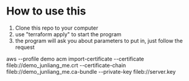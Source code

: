 # How to use this
1. Clone this repo to your computer
2. use "terraform apply" to start the program
3. the program will ask you about parameters to put in, just follow the request


aws --profile demo acm import-certificate --certificate fileb://demo_junliang_me.crt --certificate-chain fileb://demo_junliang_me.ca-bundle --private-key fileb://server.key